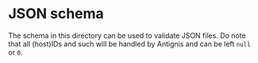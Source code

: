 # JSON schema

The schema in this directory can be used to validate JSON files. Do note that all (host)IDs and such will be handled by Antignis and can be left `null` or `0`.